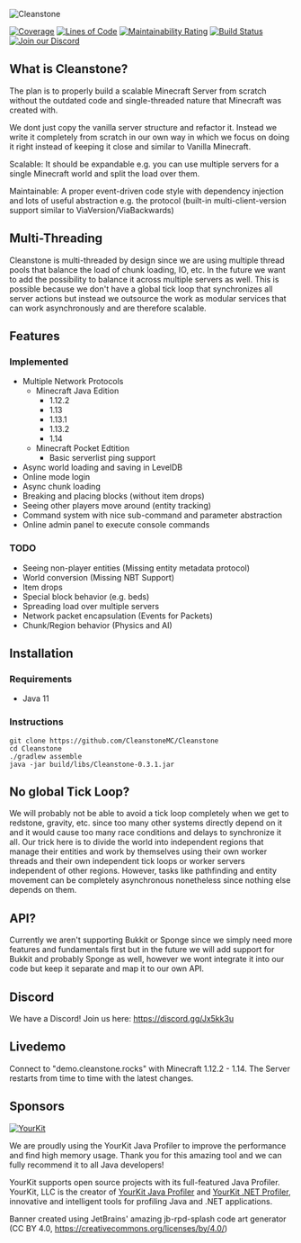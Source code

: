 ![Cleanstone](https://i.imgur.com/A5pc55f.png)

[![Coverage](https://sonarcloud.io/api/project_badges/measure?project=CleanstoneMC_Cleanstone&metric=coverage)](https://sonarcloud.io/dashboard?id=CleanstoneMC_Cleanstone)
[![Lines of Code](https://sonarcloud.io/api/project_badges/measure?project=CleanstoneMC_Cleanstone&metric=ncloc)](https://sonarcloud.io/dashboard?id=CleanstoneMC_Cleanstone)
[![Maintainability Rating](https://sonarcloud.io/api/project_badges/measure?project=CleanstoneMC_Cleanstone&metric=sqale_rating)](https://sonarcloud.io/dashboard?id=CleanstoneMC_Cleanstone)
[![Build Status](https://ci.codemc.org/buildStatus/icon?job=CleanstoneMC/Cleanstone)](https://ci.codemc.org/job/CleanstoneMC/job/Cleanstone)
[![Join our Discord](https://img.shields.io/discord/429029538778054657.svg?logo=discord)](https://discord.gg/Jx5kk3u)
## What is Cleanstone?
The plan is to properly build a scalable Minecraft Server from scratch without the outdated code and single-threaded nature that Minecraft was created with.

We dont just copy the vanilla server structure and refactor it. Instead we write it completely from scratch in our own way in which we focus on doing it right instead of keeping it close and similar to Vanilla Minecraft.

Scalable: It should be expandable e.g. you can use multiple servers for a single Minecraft world and split the load over them.

Maintainable: A proper event-driven code style with dependency injection and lots of useful abstraction e.g. the protocol (built-in multi-client-version support similar to ViaVersion/ViaBackwards)

## Multi-Threading
Cleanstone is multi-threaded by design since we are using multiple thread pools that balance the load of chunk loading, IO, etc.
In the future we want to add the possibility to balance it across multiple servers as well.
This is possible because we don't have a global tick loop that synchronizes all server actions but instead we outsource the work as modular services that can work asynchronously and are therefore scalable.

## Features
### Implemented
- Multiple Network Protocols
  - Minecraft Java Edition
    - 1.12.2
    - 1.13
    - 1.13.1
    - 1.13.2
    - 1.14
  - Minecraft Pocket Edtition
    - Basic serverlist ping support
- Async world loading and saving in LevelDB
- Online mode login
- Async chunk loading
- Breaking and placing blocks (without item drops)
- Seeing other players move around (entity tracking)
- Command system with nice sub-command and parameter abstraction
- Online admin panel to execute console commands
### TODO
- Seeing non-player entities (Missing entity metadata protocol)
- World conversion (Missing NBT Support)
- Item drops
- Special block behavior (e.g. beds)
- Spreading load over multiple servers
- Network packet encapsulation (Events for Packets)
- Chunk/Region behavior (Physics and AI)

## Installation
### Requirements
- Java 11
### Instructions
```
git clone https://github.com/CleanstoneMC/Cleanstone
cd Cleanstone
./gradlew assemble
java -jar build/libs/Cleanstone-0.3.1.jar
```
## No global Tick Loop?
We will probably not be able to avoid a tick loop completely when we get to redstone, gravity, etc. since too many other systems directly depend on it and it would cause too many race conditions and delays to synchronize it all.
Our trick here is to divide the world into independent regions that manage their entities and work by themselves using their own worker threads and their own independent tick loops or worker servers independent of other regions.
However, tasks like pathfinding and entity movement can be completely asynchronous nonetheless since nothing else depends on them.

## API?
Currently we aren't supporting Bukkit or Sponge since we simply need more features and fundamentals first but in the future we will add support for Bukkit and probably Sponge as well, however we wont integrate it into our code but keep it separate and map it to our own API.

## Discord
We have a Discord! Join us here: https://discord.gg/Jx5kk3u

## Livedemo
Connect to "demo.cleanstone.rocks" with Minecraft 1.12.2 - 1.14. The Server restarts from time to time 
with the latest changes.

## Sponsors
[![YourKit](https://www.yourkit.com/images/yklogo.png)](https://www.yourkit.com/java/profiler/)

We are proudly using the YourKit Java Profiler to improve the performance and find high memory usage. Thank you for this amazing tool and we can fully recommend it to all Java developers! 

YourKit supports open source projects with its full-featured Java Profiler.
YourKit, LLC is the creator of <a href="https://www.yourkit.com/java/profiler/">YourKit Java Profiler</a>
and <a href="https://www.yourkit.com/.net/profiler/">YourKit .NET Profiler</a>,
innovative and intelligent tools for profiling Java and .NET applications.

Banner created using JetBrains' amazing jb-rpd-splash code art generator (CC BY 4.0, https://creativecommons.org/licenses/by/4.0/)
